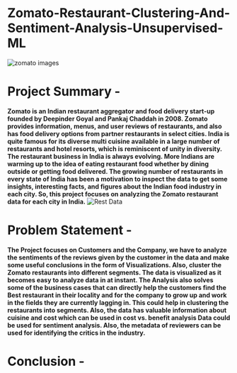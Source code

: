 # Zomato-Restaurant-Clustering-And-Sentiment-Analysis-Unsupervised-ML
![zomato images](https://github.com/AshuKoche/Corona_Tweets_Sentiment_Analysis_ML_Classification/assets/129480612/9cf65c86-aa09-4a75-a7a6-12b78c6790d7)

# **Project Summary -**
**Zomato is an Indian restaurant aggregator and food delivery start-up founded by Deepinder Goyal and Pankaj Chaddah in 2008. Zomato provides information, menus, and user reviews of restaurants, and also has food delivery options from partner restaurants in select cities. India is quite famous for its diverse multi cuisine available in a large number of restaurants and hotel resorts, which is reminiscent of unity in diversity. The restaurant business in India is always evolving. More Indians are warming up to the idea of eating restaurant food whether by dining outside or getting food delivered. The growing number of restaurants in every state of India has been a motivation to inspect the data to get some insights, interesting facts, and figures about the Indian food industry in each city. So, this project focuses on analyzing the Zomato restaurant data for each city in India.**
![Rest Data](https://github.com/AshuKoche/Zomato-Restaurant-Clustering-And-Sentiment-Analysis-Unsupervised-ML/assets/129480612/38299db9-8a40-4931-a72d-188c24d8f090)

# **Problem Statement -**

**The Project focuses on Customers and the Company, we have to analyze the sentiments of the reviews given by the customer in the data and make some useful conclusions in the form of Visualizations. Also, cluster the Zomato restaurants into different segments. The data is visualized as it becomes easy to analyze data in at instant. The Analysis also solves some of the business cases that can directly help the customers find the Best restaurant in their locality and for the company to grow up and work in the fields they are currently lagging in. This could help in clustering the restaurants into segments. Also, the data has valuable information about cuisine and cost which can be used in cost vs. benefit analysis Data could be used for sentiment analysis. Also, the metadata of reviewers can be used for identifying the critics in the industry.**

# **Conclusion -**
